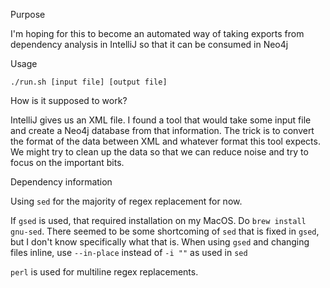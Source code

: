 Purpose

I'm hoping for this to become an automated way of taking exports from dependency analysis in IntelliJ so that it can be consumed in Neo4j


Usage

`./run.sh [input file] [output file]`


How is it supposed to work?

IntelliJ gives us an XML file. I found a tool that would take some input file and create a Neo4j database from that information. 
The trick is to convert the format of the data between XML and whatever format this tool expects. 
We might try to clean up the data so that we can reduce noise and try to focus on the important bits.


Dependency information

Using `sed` for the majority of regex replacement for now.

If `gsed` is used, that required installation on my MacOS. Do `brew install gnu-sed`.
    There seemed to be some shortcoming of `sed` that is fixed in `gsed`, but I don't know specifically what that is.
    When using `gsed` and changing files inline, use `--in-place` instead of `-i ""` as used in `sed`

`perl` is used for multiline regex replacements.